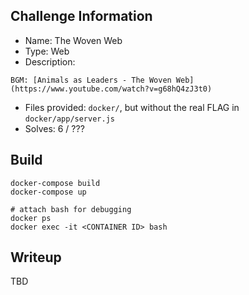 ## Challenge Information

- Name: The Woven Web
- Type: Web
- Description:

```
BGM: [Animals as Leaders - The Woven Web](https://www.youtube.com/watch?v=g68hQ4zJ3t0)
```

- Files provided: `docker/`, but without the real FLAG in `docker/app/server.js`
- Solves: 6 / ???

## Build

```
docker-compose build
docker-compose up

# attach bash for debugging
docker ps
docker exec -it <CONTAINER ID> bash
```

## Writeup

TBD
